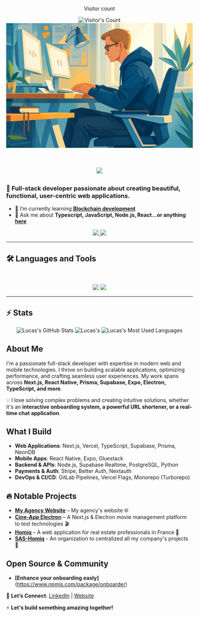 <div align="center"> 
  <p>Visitor count</p>
  <img src="https://profile-counter.glitch.me/lucasporrini/count.svg" alt="Visitor's Count" />
</div>

<img src="https://github.com/lucasporrini/lucasporrini/blob/main/github.png" alt="Banner of a developer sitting in front of a desk">

<h1 align="center">
    <img src="https://readme-typing-svg.herokuapp.com/?font=Inter&size=40&center=true&vCenter=true&width=500&height=70&color=141414&duration=4000&lines=Hi+There!+👋;+I'm+Lucas+Porrini!;" />
</h1>

### 🚀 Full-stack developer passionate about creating beautiful, functional, user-centric web applications.

- 🌱 I’m currently learning **[Blockchain development](https://roadmap.sh/blockchain)**
- 💬 Ask me about **Typescript, JavaScript, Node.js, React...or anything [here](https://github.com/lucasporrini/lucasporrini/issues)**

<div align="center">
  <a href="mailto:porrini.lucas@gmail.com">
    <img src="https://img.shields.io/badge/Gmail-333333?style=for-the-badge&logo=gmail&logoColor=red" />
  </a>
  <a href="https://www.linkedin.com/in/lucas-porrini/" target="_blank">
    <img src="https://img.shields.io/badge/LinkedIn-0077B5?style=for-the-badge&logo=linkedin&logoColor=white" target="_blank" />
  </a>
</div>

<hr>

## 🛠️ Languages and Tools

<br>

<p align="center">
  <img src="https://skillicons.dev/icons?i=typescript,javascript,nextjs,react,vercel,nodejs,express,tailwind,prisma,postgresql,mysql,supabase" />
  <img src="https://skillicons.dev/icons?i=py,postman,linux,figma,jest,cypress,github,gitlab,git" />
</p>

<hr>

## ⚡️ Stats

<div align=center>
  <img width=390 src="https://github-readme-stats.vercel.app/api?username=lucasporrini&theme=transparent&count_private=true&show_icons=true&rank_icon=github&locale=en" alt="Lucas's GitHub Stats" />
  <img width=390 src="https://github-readme-streak-stats.herokuapp.com/?user=lucasporrini&theme=transparent&count_private=true&border_radius=10&card_height=205&locale=en" alt="Lucas's" />
  <img width=325 src="https://github-readme-stats.vercel.app/api/top-langs?username=lucasporrini&theme=transparent&layout=donut&hide=less,css,scss,html,sass&langs_count=8&border_radius=10&show_icons=true&locale=en" alt="Lucas's Most Used Languages" />
</div>

## About Me
I'm a passionate full-stack developer with expertise in modern web and mobile technologies. I thrive on building scalable applications, optimizing performance, and crafting seamless user experiences. My work spans across **Next.js, React Native, Prisma, Supabase, Expo, Electron, TypeScript, and more**.

💡 I love solving complex problems and creating intuitive solutions, whether it's an **interactive onboarding system, a powerful URL shortener, or a real-time chat application**.

## What I Build
- **Web Applications**: Next.js, Vercel, TypeScript, Supabase, Prisma, NeonDB
- **Mobile Apps**: React Native, Expo, Gluestack
- **Backend & APIs**: Node.js, Supabase Realtime, PostgreSQL, Python
- **Payments & Auth**: Stripe, Better Auth, Nextauth
- **DevOps & CI/CD**: GitLab Pipelines, Vercel Flags, Monorepo (Turborepo)

## 🔥 Notable Projects

- **[My Agency Website](https://porrini.fr)** – My agency's website 🌐
- **[Cine-App Electron](https://github.com/lucasporrini/electron-next-cine-app)** – A Next.js & Electron movie management platform to test technologies 🎬
- **[Homiq](https://homiq.fr)** – A web application for real estate professionals in France 🏡
- **[SAS-Homiq](https://github.com/SAS-Homiq)** - An organization to centralized all my company's projects 💾

## Open Source & Community

- **[Enhance your onboarding easly]**(https://www.npmjs.com/package/onboarder)

💬 **Let’s Connect**: [LinkedIn](https://www.linkedin.com/in/lucas-porrini/) | [Website](https://porrini.fr)

⚡ **Let's build something amazing together!**

<!--
**lucasporrini/lucasporrini** is a ✨ _special_ ✨ repository because its `README.md` (this file) appears on your GitHub profile.

Here are some ideas to get you started:

![github](https://cloud.githubusercontent.com/assets/17016297/18839843/0e06a67a-83d2-11e6-993a-b35a182500e0.png)

-->
